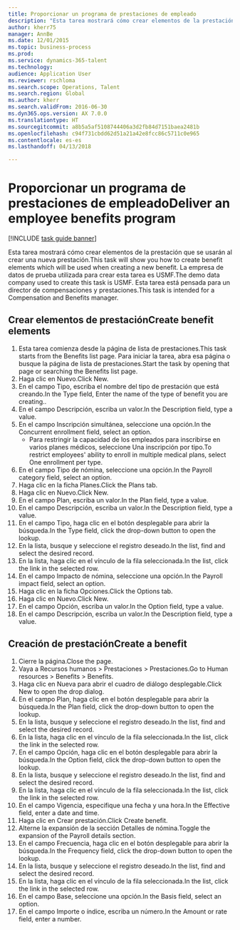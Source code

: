 ```yaml
--- 
title: Proporcionar un programa de prestaciones de empleado
description: "Esta tarea mostrará cómo crear elementos de la prestación que se usarán al crear una nueva prestación."
author: kherr75
manager: AnnBe
ms.date: 12/01/2015
ms.topic: business-process
ms.prod: 
ms.service: dynamics-365-talent
ms.technology: 
audience: Application User
ms.reviewer: rschloma
ms.search.scope: Operations, Talent
ms.search.region: Global
ms.author: kherr
ms.search.validFrom: 2016-06-30
ms.dyn365.ops.version: AX 7.0.0
ms.translationtype: HT
ms.sourcegitcommit: a8b5a5af5108744406a3d2fb84d7151baea2481b
ms.openlocfilehash: c94f731cbdd62d51a21a42e8fcc86c5711c0e965
ms.contentlocale: es-es
ms.lasthandoff: 04/13/2018

---
```

# <a name="deliver-an-employee-benefits-program"></a><span data-ttu-id="db1e7-103">Proporcionar un programa de prestaciones de empleado</span><span class="sxs-lookup"><span data-stu-id="db1e7-103">Deliver an employee benefits program</span></span>

[!INCLUDE [task guide banner](../../includes/task-guide-banner.md)]

<span data-ttu-id="db1e7-104">Esta tarea mostrará cómo crear elementos de la prestación que se usarán al crear una nueva prestación.</span><span class="sxs-lookup"><span data-stu-id="db1e7-104">This task will show you how to create benefit elements which will be used when creating a new benefit.</span></span> <span data-ttu-id="db1e7-105">La empresa de datos de prueba utilizada para crear esta tarea es USMF.</span><span class="sxs-lookup"><span data-stu-id="db1e7-105">The demo data company used to create this task is USMF.</span></span> <span data-ttu-id="db1e7-106">Esta tarea está pensada para un director de compensaciones y prestaciones.</span><span class="sxs-lookup"><span data-stu-id="db1e7-106">This task is intended for a Compensation and Benefits manager.</span></span>


## <a name="create-benefit-elements"></a><span data-ttu-id="db1e7-107">Crear elementos de prestación</span><span class="sxs-lookup"><span data-stu-id="db1e7-107">Create benefit elements</span></span>
1. <span data-ttu-id="db1e7-108">Esta tarea comienza desde la página de lista de prestaciones.</span><span class="sxs-lookup"><span data-stu-id="db1e7-108">This task starts from the Benefits list page.</span></span> <span data-ttu-id="db1e7-109">Para iniciar la tarea, abra esa página o busque la página de lista de prestaciones.</span><span class="sxs-lookup"><span data-stu-id="db1e7-109">Start the task by opening that page or searching the Benefits list page.</span></span>
2. <span data-ttu-id="db1e7-110">Haga clic en Nuevo.</span><span class="sxs-lookup"><span data-stu-id="db1e7-110">Click New.</span></span>
3. <span data-ttu-id="db1e7-111">En el campo Tipo, escriba el nombre del tipo de prestación que está creando.</span><span class="sxs-lookup"><span data-stu-id="db1e7-111">In the Type field, Enter the name of the type of benefit you are creating..</span></span>
4. <span data-ttu-id="db1e7-112">En el campo Descripción, escriba un valor.</span><span class="sxs-lookup"><span data-stu-id="db1e7-112">In the Description field, type a value.</span></span>
5. <span data-ttu-id="db1e7-113">En el campo Inscripción simultánea, seleccione una opción.</span><span class="sxs-lookup"><span data-stu-id="db1e7-113">In the Concurrent enrollment field, select an option.</span></span>
    * <span data-ttu-id="db1e7-114">Para restringir la capacidad de los empleados para inscribirse en varios planes médicos, seleccione Una inscripción por tipo.</span><span class="sxs-lookup"><span data-stu-id="db1e7-114">To restrict employees' ability to enroll in multiple medical plans, select One enrollment per type.</span></span>  
6. <span data-ttu-id="db1e7-115">En el campo Tipo de nómina, seleccione una opción.</span><span class="sxs-lookup"><span data-stu-id="db1e7-115">In the Payroll category field, select an option.</span></span>
7. <span data-ttu-id="db1e7-116">Haga clic en la ficha Planes.</span><span class="sxs-lookup"><span data-stu-id="db1e7-116">Click the Plans tab.</span></span>
8. <span data-ttu-id="db1e7-117">Haga clic en Nuevo.</span><span class="sxs-lookup"><span data-stu-id="db1e7-117">Click New.</span></span>
9. <span data-ttu-id="db1e7-118">En el campo Plan, escriba un valor.</span><span class="sxs-lookup"><span data-stu-id="db1e7-118">In the Plan field, type a value.</span></span>
10. <span data-ttu-id="db1e7-119">En el campo Descripción, escriba un valor.</span><span class="sxs-lookup"><span data-stu-id="db1e7-119">In the Description field, type a value.</span></span>
11. <span data-ttu-id="db1e7-120">En el campo Tipo, haga clic en el botón desplegable para abrir la búsqueda.</span><span class="sxs-lookup"><span data-stu-id="db1e7-120">In the Type field, click the drop-down button to open the lookup.</span></span>
12. <span data-ttu-id="db1e7-121">En la lista, busque y seleccione el registro deseado.</span><span class="sxs-lookup"><span data-stu-id="db1e7-121">In the list, find and select the desired record.</span></span>
13. <span data-ttu-id="db1e7-122">En la lista, haga clic en el vínculo de la fila seleccionada.</span><span class="sxs-lookup"><span data-stu-id="db1e7-122">In the list, click the link in the selected row.</span></span>
14. <span data-ttu-id="db1e7-123">En el campo Impacto de nómina, seleccione una opción.</span><span class="sxs-lookup"><span data-stu-id="db1e7-123">In the Payroll impact field, select an option.</span></span>
15. <span data-ttu-id="db1e7-124">Haga clic en la ficha Opciones.</span><span class="sxs-lookup"><span data-stu-id="db1e7-124">Click the Options tab.</span></span>
16. <span data-ttu-id="db1e7-125">Haga clic en Nuevo.</span><span class="sxs-lookup"><span data-stu-id="db1e7-125">Click New.</span></span>
17. <span data-ttu-id="db1e7-126">En el campo Opción, escriba un valor.</span><span class="sxs-lookup"><span data-stu-id="db1e7-126">In the Option field, type a value.</span></span>
18. <span data-ttu-id="db1e7-127">En el campo Descripción, escriba un valor.</span><span class="sxs-lookup"><span data-stu-id="db1e7-127">In the Description field, type a value.</span></span>

## <a name="create-a-benefit"></a><span data-ttu-id="db1e7-128">Creación de prestación</span><span class="sxs-lookup"><span data-stu-id="db1e7-128">Create a benefit</span></span>
1. <span data-ttu-id="db1e7-129">Cierre la página.</span><span class="sxs-lookup"><span data-stu-id="db1e7-129">Close the page.</span></span>
2. <span data-ttu-id="db1e7-130">Vaya a Recursos humanos > Prestaciones > Prestaciones.</span><span class="sxs-lookup"><span data-stu-id="db1e7-130">Go to Human resources > Benefits > Benefits.</span></span>
3. <span data-ttu-id="db1e7-131">Haga clic en Nueva para abrir el cuadro de diálogo desplegable.</span><span class="sxs-lookup"><span data-stu-id="db1e7-131">Click New to open the drop dialog.</span></span>
4. <span data-ttu-id="db1e7-132">En el campo Plan, haga clic en el botón desplegable para abrir la búsqueda.</span><span class="sxs-lookup"><span data-stu-id="db1e7-132">In the Plan field, click the drop-down button to open the lookup.</span></span>
5. <span data-ttu-id="db1e7-133">En la lista, busque y seleccione el registro deseado.</span><span class="sxs-lookup"><span data-stu-id="db1e7-133">In the list, find and select the desired record.</span></span>
6. <span data-ttu-id="db1e7-134">En la lista, haga clic en el vínculo de la fila seleccionada.</span><span class="sxs-lookup"><span data-stu-id="db1e7-134">In the list, click the link in the selected row.</span></span>
7. <span data-ttu-id="db1e7-135">En el campo Opción, haga clic en el botón desplegable para abrir la búsqueda.</span><span class="sxs-lookup"><span data-stu-id="db1e7-135">In the Option field, click the drop-down button to open the lookup.</span></span>
8. <span data-ttu-id="db1e7-136">En la lista, busque y seleccione el registro deseado.</span><span class="sxs-lookup"><span data-stu-id="db1e7-136">In the list, find and select the desired record.</span></span>
9. <span data-ttu-id="db1e7-137">En la lista, haga clic en el vínculo de la fila seleccionada.</span><span class="sxs-lookup"><span data-stu-id="db1e7-137">In the list, click the link in the selected row.</span></span>
10. <span data-ttu-id="db1e7-138">En el campo Vigencia, especifique una fecha y una hora.</span><span class="sxs-lookup"><span data-stu-id="db1e7-138">In the Effective field, enter a date and time.</span></span>
11. <span data-ttu-id="db1e7-139">Haga clic en Crear prestación.</span><span class="sxs-lookup"><span data-stu-id="db1e7-139">Click Create benefit.</span></span>
12. <span data-ttu-id="db1e7-140">Alterne la expansión de la sección Detalles de nómina.</span><span class="sxs-lookup"><span data-stu-id="db1e7-140">Toggle the expansion of the Payroll details section.</span></span>
13. <span data-ttu-id="db1e7-141">En el campo Frecuencia, haga clic en el botón desplegable para abrir la búsqueda.</span><span class="sxs-lookup"><span data-stu-id="db1e7-141">In the Frequency field, click the drop-down button to open the lookup.</span></span>
14. <span data-ttu-id="db1e7-142">En la lista, busque y seleccione el registro deseado.</span><span class="sxs-lookup"><span data-stu-id="db1e7-142">In the list, find and select the desired record.</span></span>
15. <span data-ttu-id="db1e7-143">En la lista, haga clic en el vínculo de la fila seleccionada.</span><span class="sxs-lookup"><span data-stu-id="db1e7-143">In the list, click the link in the selected row.</span></span>
16. <span data-ttu-id="db1e7-144">En el campo Base, seleccione una opción.</span><span class="sxs-lookup"><span data-stu-id="db1e7-144">In the Basis field, select an option.</span></span>
17. <span data-ttu-id="db1e7-145">En el campo Importe o índice, escriba un número.</span><span class="sxs-lookup"><span data-stu-id="db1e7-145">In the Amount or rate field, enter a number.</span></span>



